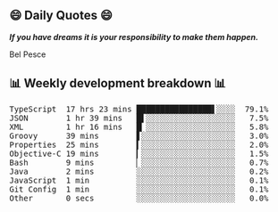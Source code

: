 ## 😄 Daily Quotes 😄

_**If you have dreams it is your responsibility to make them happen.**_

Bel Pesce



## 📊 Weekly development breakdown 📊

<pre>TypeScript  17 hrs 23 mins ████████████████▌░░░░  79.1%
JSON        1 hr 39 mins   █▌░░░░░░░░░░░░░░░░░░░   7.5%
XML         1 hr 16 mins   █▏░░░░░░░░░░░░░░░░░░░   5.8%
Groovy      39 mins        ▋░░░░░░░░░░░░░░░░░░░░   3.0%
Properties  25 mins        ▍░░░░░░░░░░░░░░░░░░░░   2.0%
Objective-C 19 mins        ▎░░░░░░░░░░░░░░░░░░░░   1.5%
Bash        9 mins         ▏░░░░░░░░░░░░░░░░░░░░   0.7%
Java        2 mins         ░░░░░░░░░░░░░░░░░░░░░   0.2%
JavaScript  1 min          ░░░░░░░░░░░░░░░░░░░░░   0.1%
Git Config  1 min          ░░░░░░░░░░░░░░░░░░░░░   0.1%
Other       0 secs         ░░░░░░░░░░░░░░░░░░░░░   0.0%</pre>